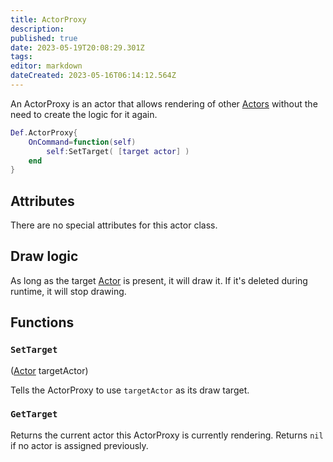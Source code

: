 ```yaml
---
title: ActorProxy
description: 
published: true
date: 2023-05-19T20:08:29.301Z
tags: 
editor: markdown
dateCreated: 2023-05-16T06:14:12.564Z
---
```


An ActorProxy is an actor that allows rendering of other [Actors](/en/dev/actors/actortypes/actor/_index) without the need to create the logic for it again.

```lua
Def.ActorProxy{
    OnCommand=function(self)
        self:SetTarget( [target actor] ) 
    end
}
```
## Attributes

There are no special attributes for this actor class.

## Draw logic

As long as the target [Actor](../actor) is present, it will draw it. If it's deleted during runtime, it will stop drawing.

## Functions

### `SetTarget`
([Actor](../index.md) targetActor)

Tells the ActorProxy to use `targetActor` as its draw target.


### `GetTarget`

Returns the current actor this ActorProxy is currently rendering. Returns `nil` if no actor is assigned previously.
